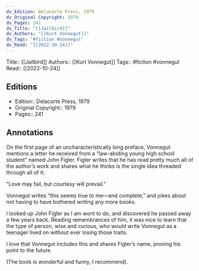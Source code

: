 ```yaml
---
dv_Edition: Delacorte Press, 1979
dv_Original Copyright: 1979
dv_Pages: 241
dv_Title: "[[Jailbird]]"
dv_Authors: "[[Kurt Vonnegut]]"
dv_Tags: "#fiction #vonnegut"
dv_Read: "[[2022-10-24]]"
---
```

Title:: [[Jailbird]]
Authors:: [[Kurt Vonnegut]]
Tags:: #fiction #vonnegut 
Read:: [[2022-10-24]]

## Editions
- Edition:: Delacorte Press, 1979
- Original Copyright:: 1979
- Pages:: 241

## Annotations

On the first page of an uncharacteristically long preface, Vonnegut mentions a letter he received from a “law-abiding young high school student” named John Figler. Figler writes that he has read pretty much all of the author’s work and shares what he thinks is the single idea threaded through all of it:  
  
“Love may fail, but courtesy will prevail.”  
  
Vonnegut writes “this seems true to me—and complete,” and jokes about not having to have bothered writing any more books.   
  
I looked up John Figler as I am wont to do, and discovered he passed away a few years back. Reading remembrances of him, it was nice to learn that the type of person, wise and curious, who would write Vonnegut as a teenager lived on without ever losing those traits.   
  
I love that Vonnegut includes this and shares Figler’s name, proving his point to the future.   
  
(The book is wonderful and funny, I recommend).